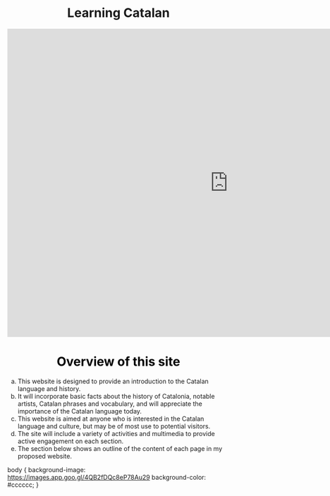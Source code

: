 <h1 align="center">Learning Catalan</h1>


<iframe src="https://giphy.com/embed/deaobLQQUkkbC" width="1000" height="700" frameBorder="0" class="giphy-embed" allowFullScreen></iframe>

<h1 style="color:black;" align="center">Overview of this site</h1>

<ol type= "a">

<li> This website is designed to provide an introduction to the Catalan language and history.</li>
 
<li>It will incorporate basic facts about the history of Catalonia, notable artists, Catalan phrases and vocabulary, and will appreciate the importance of the Catalan language today. </li>

<li>This website is aimed at anyone who is interested in the Catalan language and culture, but may be of most use to potential visitors. </li>

<li>The site will include a variety of activities and multimedia to provide active engagement on each section.</li>

<li>The section below shows an outline of the content of each page in my proposed website.</li></ol>

body {
 background-image: https://images.app.goo.gl/4QB2fDQc8eP78Au29
 background-color: #cccccc;
}



